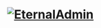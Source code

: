 # [![EternalAdmin](https://cdn.discordapp.com/attachments/1024130982510600274/1051991850615058513/standard.gif)](https://www.pornhub.com/)
